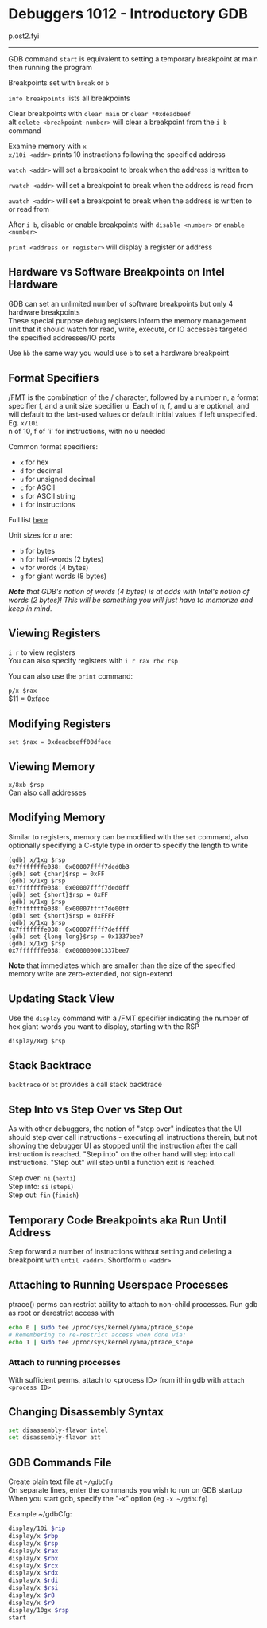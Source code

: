 
# Debuggers 1012 - Introductory GDB
p.ost2.fyi

---

GDB command `start` is equivalent to setting a temporary breakpoint at main then running the program  

Breakpoints set with `break` or `b`  

`info breakpoints` lists all breakpoints  

Clear breakpoints with `clear main` or `clear *0xdeadbeef`  
alt `delete <breakpoint-number>` will clear a breakpoint from the `i b` command  

Examine memory with `x`  
`x/10i <addr>` prints 10 instractions following the specified address  

`watch <addr>` will set a breakpoint to break when the address is written to  

`rwatch <addr>` will set a breakpoint to break when the address is read from  

`awatch <addr>` will set a breakpoint to break when the address is written to or read from  

After `i b`, disable or enable breakpoints with `disable <number>` or `enable <number>`  

`print <address or register>` will display a register or address  

## Hardware vs Software Breakpoints on Intel Hardware

GDB can set an unlimited number of software breakpoints but only 4 hardware breakpoints  
These special purpose debug registers inform the memory management unit that it should watch for read, write, execute, or IO accesses targeted the specified addresses/IO ports  

Use `hb` the same way you would use `b` to set a hardware breakpoint  

## Format Specifiers

/FMT is the combination of the / character, followed by a number n, a format specifier f, and a unit size specifier u. Each of n, f, and u are optional, and will default to the last-used values or default initial values if left unspecified.  
Eg. `x/10i`  
n of 10, f of 'i' for instructions, with no u needed  

Common format specifiers:  

- `x` for hex
- `d` for decimal
- `u` for unsigned decimal
- `c` for ASCII
- `s` for ASCII string
- `i` for instructions

Full list [here](https://sourceware.org/gdb/onlinedocs/gdb/Output-Formats.html)  

Unit sizes for *u* are:  

- `b` for bytes
- `h` for half-words (2 bytes)
- `w` for words (4 bytes)
- `g` for giant words (8 bytes)

***Note*** *that GDB's notion of words (4 bytes) is at odds with Intel's notion of words (2 bytes)! This will be something you will just have to memorize and keep in mind.*  

## Viewing Registers

`i r` to view registers  
You can also specify registers with `i r rax rbx rsp`  

You can also use the `print` command:  

`p/x $rax`  
$11 = 0xface  

## Modifying Registers

`set $rax = 0xdeadbeeff00dface`  

## Viewing Memory

`x/8xb $rsp`  
Can also call addresses  

## Modifying Memory

Similar to registers, memory can be modified with the `set` command, also optionally specifying a C-style type in order to specify the length to write  

```gdb
(gdb) x/1xg $rsp
0x7fffffffe038:	0x00007ffff7ded0b3
(gdb) set {char}$rsp = 0xFF
(gdb) x/1xg $rsp
0x7fffffffe038:	0x00007ffff7ded0ff
(gdb) set {short}$rsp = 0xFF
(gdb) x/1xg $rsp
0x7fffffffe038:	0x00007ffff7de00ff
(gdb) set {short}$rsp = 0xFFFF
(gdb) x/1xg $rsp
0x7fffffffe038:	0x00007ffff7deffff
(gdb) set {long long}$rsp = 0x1337bee7
(gdb) x/1xg $rsp
0x7fffffffe038:	0x000000001337bee7  
```

**Note** that immediates which are smaller than the size of the specified memory write are zero-extended, not sign-extend  

## Updating Stack View

Use the `display` command with a /FMT specifier indicating the number of hex giant-words you want to display, starting with the RSP  

`display/8xg $rsp`

## Stack Backtrace

`backtrace` or `bt` provides a call stack backtrace  

## Step Into vs Step Over vs Step Out

As with other debuggers, the notion of "step over" indicates that the UI should step over call instructions - executing all instructions therein, but not showing the debugger UI as stopped until the instruction after the call instruction is reached. "Step into" on the other hand will step into call instructions. "Step out" will step until a function exit is reached.  

Step over: `ni` (`nexti`)  
Step into: `si` (`stepi`)  
Step out: `fin` (`finish`)  

## Temporary Code Breakpoints aka Run Until Address

Step forward a number of instructions without setting and deleting a breakpoint with `until <addr>`. Shortform `u <addr>`  

## Attaching to Running Userspace Processes

ptrace() perms can restrict ability to attach to non-child processes.  Run gdb as root or derestrict access with  

```bash
echo 0 | sudo tee /proc/sys/kernel/yama/ptrace_scope
# Remembering to re-restrict access when done via:
echo 1 | sudo tee /proc/sys/kernel/yama/ptrace_scope
```

### Attach to running processes

With sufficient perms, attach to \<process ID\> from ithin gdb with `attach <process ID>`  

## Changing Disassembly Syntax

```bash
set disassembly-flavor intel
set disassembly-flavor att
```

## GDB Commands File

Create plain text file at `~/gdbCfg`  
On separate lines, enter the commands you wish to run on GDB startup  
When you start gdb, specify the "-x" option (eg `-x ~/gdbCfg`)  

Example ~/gdbCfg:  

```bash
display/10i $rip
display/x $rbp
display/x $rsp
display/x $rax
display/x $rbx
display/x $rcx
display/x $rdx
display/x $rdi
display/x $rsi
display/x $r8
display/x $r9
display/10gx $rsp
start
```
